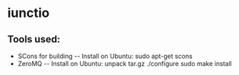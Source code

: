 iunctio
=======

Tools used:
-----------
-	SCons for building
--	Install on Ubuntu:
	sudo apt-get scons
-	ZeroMQ
--	Install on Ubuntu:
	unpack tar.gz
	./configure
	sudo make install
